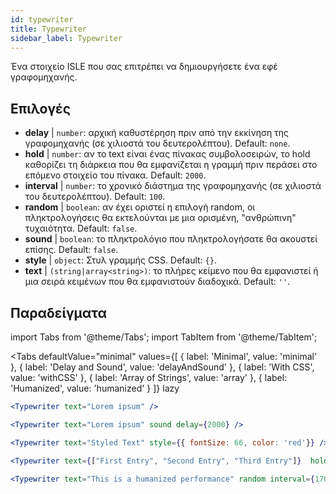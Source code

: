 ```yaml
---
id: typewriter 
title: Typewriter
sidebar_label: Typewriter
---
```


Ένα στοιχείο ISLE που σας επιτρέπει να δημιουργήσετε ένα εφέ γραφομηχανής.

## Επιλογές

* __delay__ | `number`: αρχική καθυστέρηση πριν από την εκκίνηση της γραφομηχανής (σε χιλιοστά του δευτερολέπτου). Default: `none`.
* __hold__ | `number`: αν το text είναι ένας πίνακας συμβολοσειρών, το hold καθορίζει τη διάρκεια που θα εμφανίζεται η γραμμή πριν περάσει στο επόμενο στοιχείο του πίνακα. Default: `2000`.
* __interval__ | `number`: το χρονικό διάστημα της γραφομηχανής (σε χιλιοστά του δευτερολέπτου). Default: `100`.
* __random__ | `boolean`: αν έχει οριστεί η επιλογή random, οι πληκτρολογήσεις θα εκτελούνται με μια ορισμένη, "ανθρώπινη" τυχαιότητα. Default: `false`.
* __sound__ | `boolean`: το πληκτρολόγιο που πληκτρολογήσατε θα ακουστεί επίσης. Default: `false`.
* __style__ | `object`: Στυλ γραμμής CSS. Default: `{}`.
* __text__ | `(string|array<string>)`: το πλήρες κείμενο που θα εμφανιστεί ή μια σειρά κειμένων που θα εμφανιστούν διαδοχικά. Default: `''`.


## Παραδείγματα

import Tabs from '@theme/Tabs';
import TabItem from '@theme/TabItem';

<Tabs
    defaultValue="minimal"
    values={[
        { label: 'Minimal', value: 'minimal' },
        { label: 'Delay and Sound', value: 'delayAndSound' },
        { label: 'With CSS', value: 'withCSS' },
        { label: 'Array of Strings', value: 'array' },
        { label: 'Humanized', value: 'humanized' }
    ]}
    lazy
>

<TabItem value="minimal">

```jsx live
<Typewriter text="Lorem ipsum" />
```

</TabItem>

<TabItem value="delayAndSound">

```jsx live
<Typewriter text="Lorem ipsum" sound delay={2000} />
```

</TabItem>

<TabItem value="withCSS">

```jsx live
<Typewriter text="Styled Text" style={{ fontSize: 66, color: 'red'}} />
```

</TabItem>

<TabItem value="array">

```jsx live
<Typewriter text={["First Entry", "Second Entry", "Third Entry"]}  hold={2000} />
```

</TabItem>

<TabItem value="humanized">

```jsx live
<Typewriter text="This is a humanized performance" random interval={170} />
```

</TabItem>

</Tabs>

